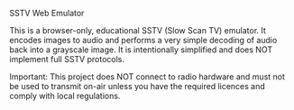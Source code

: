 SSTV Web Emulator

This is a browser-only, educational SSTV (Slow Scan TV) emulator. It encodes images to audio and performs a very simple decoding of audio back into a grayscale image. It is intentionally simplified and does NOT implement full SSTV protocols. 

Important: This project does NOT connect to radio hardware and must not be used to transmit on-air unless you have the required licences and comply with local regulations.


